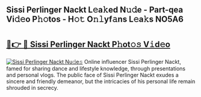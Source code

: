 ## Sissi Perlinger Nackt L𝚎a𝚔ed N𝚞𝚍e - Part-qea Vi𝚍𝚎o P𝚑𝚘tos - H𝚘𝚝 O𝚗𝚕yf𝚊ns L𝚎a𝚔s NO5A6

# <h2><a href="http://kf7997e.oniu.top/?m=Sissi+Perlinger+Nackt">🔗👉 🔴 Sissi Perlinger Nackt P𝚑ot𝚘𝚜 V𝚒d𝚎o</a></h2>

[![Sissi Perlinger Nackt Nu𝚍e𝚜](https://i.imgur.com/0qMVB7G.gif)](http://kf7997e.oniu.top/?m=Sissi+Perlinger+Nackt)
Online influencer Sissi Perlinger Nackt, famed for sharing dance and lifestyle knowledge, through presentations and personal vlogs. The public face of Sissi Perlinger Nackt exudes a sincere and friendly demeanor, but the intricacies of his personal life remain shrouded in secrecy.  
